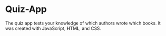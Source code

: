 # Quiz-App
The quiz app tests your knowledge of which authors wrote which books. It was created with JavaScript, HTML, and CSS.
